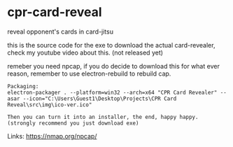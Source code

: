 # cpr-card-reveal
reveal opponent's cards in card-jitsu

this is the source code for the exe to download the actual card-revealer, check my youtube video about this. (not released yet)

remeber you need npcap, if you do decide to download this for what ever reason, remember to use electron-rebuild to rebuild cap. 

```
Packaging: 
electron-packager . --platform=win32 --arch=x64 "CPR Card Revealer" --asar --icon="C:\Users\Guest1\Desktop\Projects\CPR Card Reveal\src\img\ico-ver.ico"

Then you can turn it into an installer, the end, happy happy. (strongly recommend you just download exe)
```

Links: 
https://nmap.org/npcap/
